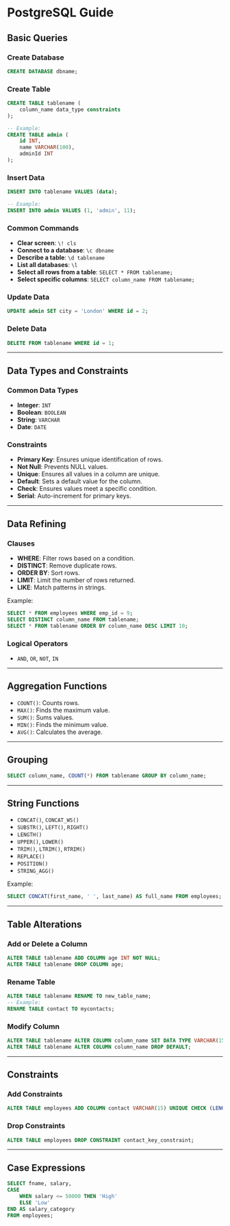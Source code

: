 # PostgreSQL Guide

## **Basic Queries**

### Create Database
```sql
CREATE DATABASE dbname;
```

### Create Table
```sql
CREATE TABLE tablename (
    column_name data_type constraints
);

-- Example:
CREATE TABLE admin (
    id INT,
    name VARCHAR(100),
    adminId INT
);
```

### Insert Data
```sql
INSERT INTO tablename VALUES (data);

-- Example:
INSERT INTO admin VALUES (1, 'admin', 11);
```

### Common Commands
- **Clear screen**: `\! cls`
- **Connect to a database**: `\c dbname`
- **Describe a table**: `\d tablename`
- **List all databases**: `\l`
- **Select all rows from a table**: `SELECT * FROM tablename;`
- **Select specific columns**: `SELECT column_name FROM tablename;`

### Update Data
```sql
UPDATE admin SET city = 'London' WHERE id = 2;
```

### Delete Data
```sql
DELETE FROM tablename WHERE id = 1;
```

---

## **Data Types and Constraints**

### Common Data Types
- **Integer**: `INT`
- **Boolean**: `BOOLEAN`
- **String**: `VARCHAR`
- **Date**: `DATE`

### Constraints
- **Primary Key**: Ensures unique identification of rows.
- **Not Null**: Prevents NULL values.
- **Unique**: Ensures all values in a column are unique.
- **Default**: Sets a default value for the column.
- **Check**: Ensures values meet a specific condition.
- **Serial**: Auto-increment for primary keys.

---

## **Data Refining**

### Clauses
- **WHERE**: Filter rows based on a condition.
- **DISTINCT**: Remove duplicate rows.
- **ORDER BY**: Sort rows.
- **LIMIT**: Limit the number of rows returned.
- **LIKE**: Match patterns in strings.

Example:
```sql
SELECT * FROM employees WHERE emp_id = 9;
SELECT DISTINCT column_name FROM tablename;
SELECT * FROM tablename ORDER BY column_name DESC LIMIT 10;
```

### Logical Operators
- `AND`, `OR`, `NOT`, `IN`

---

## **Aggregation Functions**
- `COUNT()`: Counts rows.
- `MAX()`: Finds the maximum value.
- `SUM()`: Sums values.
- `MIN()`: Finds the minimum value.
- `AVG()`: Calculates the average.

---

## **Grouping**
```sql
SELECT column_name, COUNT(*) FROM tablename GROUP BY column_name;
```

---

## **String Functions**
- `CONCAT()`, `CONCAT_WS()`
- `SUBSTR()`, `LEFT()`, `RIGHT()`
- `LENGTH()`
- `UPPER()`, `LOWER()`
- `TRIM()`, `LTRIM()`, `RTRIM()`
- `REPLACE()`
- `POSITION()`
- `STRING_AGG()`

Example:
```sql
SELECT CONCAT(first_name, ' ', last_name) AS full_name FROM employees;
```

---

## **Table Alterations**

### Add or Delete a Column
```sql
ALTER TABLE tablename ADD COLUMN age INT NOT NULL;
ALTER TABLE tablename DROP COLUMN age;
```

### Rename Table
```sql
ALTER TABLE tablename RENAME TO new_table_name;
-- Example:
RENAME TABLE contact TO mycontacts;
```

### Modify Column
```sql
ALTER TABLE tablename ALTER COLUMN column_name SET DATA TYPE VARCHAR(150);
ALTER TABLE tablename ALTER COLUMN column_name DROP DEFAULT;
```

---

## **Constraints**

### Add Constraints
```sql
ALTER TABLE employees ADD COLUMN contact VARCHAR(15) UNIQUE CHECK (LENGTH(contact) <= 10);
```

### Drop Constraints
```sql
ALTER TABLE employees DROP CONSTRAINT contact_key_constraint;
```

---

## **Case Expressions**
```sql
SELECT fname, salary,
CASE 
    WHEN salary <= 50000 THEN 'High'
    ELSE 'Low'
END AS salary_category
FROM employees;
